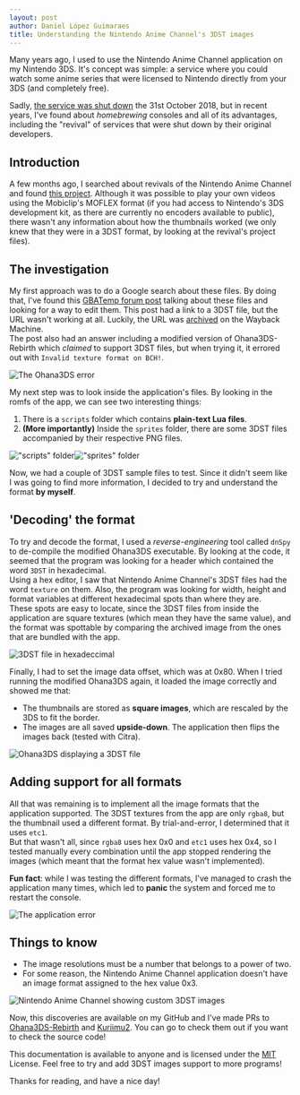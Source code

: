 ```yaml
---
layout: post
author: Daniel López Guimaraes
title: Understanding the Nintendo Anime Channel's 3DST images
---
```


Many years ago, I used to use the Nintendo Anime Channel application on my Nintendo 3DS. It's concept was simple: a service where you could watch some anime series that were licensed to Nintendo directly from your 3DS (and completely free).  

Sadly, [the service was shut down](https://www.nintendo.co.uk/Nintendo-3DS-Family/Download-Content/Nintendo-Anime-Channel/Nintendo-Anime-Channel-947961.html "Nintendo's official statement") the 31st October 2018, but in recent years, I've found about *homebrewing* consoles and all of its advantages, including the "revival" of services that were shut down by their original developers.

## Introduction
  
A few months ago, I searched about revivals of the Nintendo Anime Channel and found [this project](https://github.com/cooolgamer/Nintendo-Anime-Channel-Revival). Although it was possible to play your own videos using the Mobiclip's MOFLEX format (if you had access to Nintendo's 3DS development kit, as there are currently no encoders available to public), there wasn't any information about how the thumbnails worked (we only knew that they were in a 3DST format, by looking at the revival's project files).

## The investigation

My first approach was to do a Google search about these files. By doing that, I've found this [GBATemp forum post](https://gbatemp.net/threads/3dst-files-with-texture-as-first-seven-bytes.486126/) talking about these files and looking for a way to edit them. This post had a link to a 3DST file, but the URL wasn't working at all. Luckily, the URL was [archived](https://web.archive.org/web/20180905210456/https://dm13bvvnwveun.cloudfront.net/inazuma/thumbs/IE26-thumbnail.3dst) on the Wayback Machine.  
The post also had an answer including a modified version of Ohana3DS-Rebirth which *claimed* to support 3DST files, but when trying it, it errored out with `Invalid texture format on BCH!`.  

![The Ohana3DS error](assets/img/2022-09/ohana3ds-error.png)  

My next step was to look inside the application's files. By looking in the romfs of the app, we can see two interesting things:  

1. There is a `scripts` folder which contains **plain-text Lua files**.  
2. **(More importantly)** Inside the `sprites` folder, there are some 3DST files accompanied by their respective PNG files.  

!["scripts" folder](assets/img/2022-09/scripts-folder.png)!["sprites" folder](assets/img/2022-09/sprites-folder.png)

Now, we had a couple of 3DST sample files to test. Since it didn't seem like I was going to find more information, I decided to try and understand the format **by myself**.  

## 'Decoding' the format  

To try and decode the format, I used a *reverse-engineering* tool called `dnSpy` to de-compile the modified Ohana3DS executable. By looking at the code, it seemed that the program was looking for a header which contained the word `3DST` in hexadecimal.  
Using a hex editor, I saw that Nintendo Anime Channel's 3DST files had the word `texture` on them. Also, the program was looking for width, height and format variables at different hexadecimal spots than where they are.  
These spots are easy to locate, since the 3DST files from inside the application are square textures (which mean they have the same value), and the format was spottable by comparing the archived image from the ones that are bundled with the app.  

![3DST file in hexadeccimal](assets/img/2022-09/3dst-hexadecimal.png)

Finally, I had to set the image data offset, which was at 0x80. When I tried running the modified Ohana3DS again, it loaded the image correctly and showed me that:  

- The thumbnails are stored as **square images**, which are rescaled by the 3DS to fit the border.  
- The images are all saved **upside-down**. The application then flips the images back (tested with Citra).  

![Ohana3DS displaying a 3DST file](assets/img/2022-09/ohana3ds-success.png)

## Adding support for all formats  

All that was remaining is to implement all the image formats that the application supported. The 3DST textures from the app are only `rgba8`, but the thumbnail used a different format. By trial-and-error, I determined that it uses `etc1`.  
But that wasn't all, since `rgba8` uses hex 0x0 and `etc1` uses hex 0x4, so I tested manually every combination until the app stopped rendering the images (which meant that the format hex value wasn't implemented).  

**Fun fact**: while I was testing the different formats, I've managed to crash the application many times, which led to **panic** the system and forced me to restart the console.  

![The application error](assets/img/2022-09/anime-channel-error.jpg)

## Things to know

- The image resolutions must be a number that belongs to a power of two.
- For some reason, the Nintendo Anime Channel application doesn't have an image format assigned to the hex value 0x3.

![Nintendo Anime Channel showing custom 3DST images](assets/img/2022-09/anime-channel-images.jpg)

Now, this discoveries are available on my GitHub and I've made PRs to [Ohana3DS-Rebirth](https://github.com/gdkchan/Ohana3DS-Rebirth/pull/78) and [Kuriimu2](https://github.com/FanTranslatorsInternational/Kuriimu2/pull/262). You can go to check them out if you want to check the source code!

This documentation is available to anyone and is licensed under the [MIT](https://opensource.org/licenses/MIT) License. Feel free to try and add 3DST images support to more programs!

Thanks for reading, and have a nice day!

